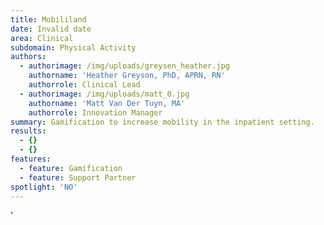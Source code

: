 ```yaml
---
title: Mobililand
date: Invalid date
area: Clinical
subdomain: Physical Activity
authors:
  - authorimage: /img/uploads/greysen_heather.jpg
    authorname: 'Heather Greyson, PhD, APRN, RN'
    authorrole: Clinical Lead
  - authorimage: /img/uploads/matt_0.jpg
    authorname: 'Matt Van Der Tuyn, MA'
    authorrole: Innovation Manager
summary: Gamification to increase mobility in the inpatient setting.
results:
  - {}
  - {}
features:
  - feature: Gamification
  - feature: Support Partner
spotlight: 'NO'
---
```

'
